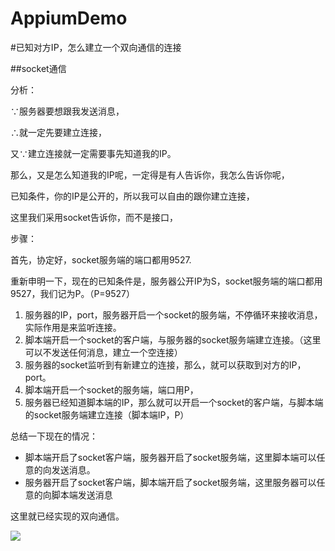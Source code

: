 # AppiumDemo

#已知对方IP，怎么建立一个双向通信的连接

##socket通信

分析：

∵服务器要想跟我发送消息，

∴就一定先要建立连接，

又∵建立连接就一定需要事先知道我的IP。

那么，又是怎么知道我的IP呢，一定得是有人告诉你，我怎么告诉你呢，

已知条件，你的IP是公开的，所以我可以自由的跟你建立连接，

这里我们采用socket告诉你，而不是接口，

步骤：

首先，协定好，socket服务端的端口都用9527.

重新申明一下，现在的已知条件是，服务器公开IP为S，socket服务端的端口都用9527，我们记为P。（P=9527）

1. 服务器的IP，port，服务器开启一个socket的服务端，不停循环来接收消息，实际作用是来监听连接。
2. 脚本端开启一个socket的客户端，与服务器的socket服务端建立连接。（这里可以不发送任何消息，建立一个空连接）
3. 服务器的socket监听到有新建立的连接，那么，就可以获取到对方的IP，port。
4. 脚本端开启一个socket的服务端，端口用P，
5. 服务器已经知道脚本端的IP，那么就可以开启一个socket的客户端，与脚本端的socket服务端建立连接（脚本端IP，P）

总结一下现在的情况：
	
- 脚本端开启了socket客户端，服务器开启了socket服务端，这里脚本端可以任意的向发送消息。
- 服务器开启了socket客户端，脚本端开启了socket服务端，这里服务器可以任意的向脚本端发送消息

这里就已经实现的双向通信。

![](http://i.imgur.com/xI9urIy.png)
